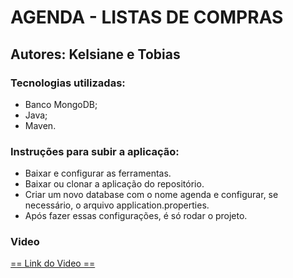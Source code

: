 # AGENDA - LISTAS DE COMPRAS
<h2> Autores: Kelsiane e Tobias </h2>

<h3> Tecnologias utilizadas: </h3>
<ul>
  <li> Banco MongoDB; </li>
  <li> Java; </li>
  <li> Maven. </li>
  
  </ul>

<h3> Instruções para subir a aplicação: </h3>
<ul>
    <li>
    Baixar e configurar as ferramentas.  </li>
  <li>
    Baixar ou clonar a aplicação do repositório.  </li>
   
 <li>  Criar um novo database com o nome agenda e configurar, se necessário, o arquivo application.properties.  </li>
  <li>  Após fazer essas configurações, é só rodar o projeto.  </li>
    </ul>
    
    
  <h3> Video </h3>
   <a href="https://www.dropbox.com/s/gzfq50wd996ybec/videoFinal_LP2_1080p.mp4?dl=0">  == Link do Video ==  </a>
   
